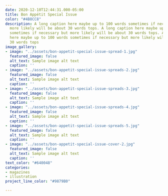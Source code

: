 ```yaml
---
date: 2020-12-10T12:44:31.000-05:00
title: Bon Appétit Special Issue
color: "#4B8CC8"
description: A long caption here maybe up to 100 words sometimes if necessary but
  more likely will be about 30 words tops. A long caption here maybe up to 100 words
  sometimes if necessary but more likely will be about 30 words tops. A long caption
  here maybe up to 100 words sometimes if necessary but more likely will be about
  30 words tops
image_gallery:
- image: "../assets/bon-appetit-special-issue-spread-1.jpg"
  featured_image: false
  alt_text: Sample image alt text
  caption: ''
- image: "../assets/bon-appetit-special-issue-spreads-2.jpg"
  featured_image: false
  alt_text: Sample image alt text
  caption: ''
- image: "../assets/bon-appetit-special-issue-spreads-3.jpg"
  featured_image: false
  alt_text: Sample image alt text
  caption: ''
- image: "../assets/bon-appetit-special-issue-spreads-4.jpg"
  featured_image: false
  alt_text: Sample image alt text
  caption: ''
- image: "../assets/bon-appetit-special-issue-spreads-5.jpg"
  featured_image: false
  alt_text: Sample image alt text
  caption: ''
- image: "../assets/bon-appetit-special-issue-cover-2.jpg"
  featured_image: false
  alt_text: Sample image alt text
  caption: ''
text_color: "#640048"
categories:
- magazines
- illustration
project_line_color: "#9879B0"

---
```

